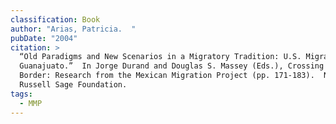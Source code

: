 ```yaml
---
classification: Book
author: "Arias, Patricia.  "
pubDate: "2004"
citation: >
  “Old Paradigms and New Scenarios in a Migratory Tradition: U.S. Migration from
  Guanajuato.”  In Jorge Durand and Douglas S. Massey (Eds.), Crossing the
  Border: Research from the Mexican Migration Project (pp. 171-183).  New York:
  Russell Sage Foundation. 
tags:
  - MMP
---
```

